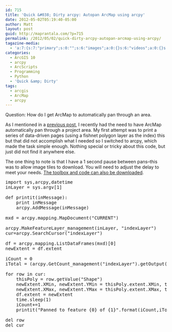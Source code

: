 ```yaml
---
id: 715
title: 'Quick &#038; Dirty arcpy: Autopan ArcMap using arcpy'
date: 2012-05-02T05:19:40-05:00
author: Matt
layout: post
guid: http://maprantala.com/?p=715
permalink: /2012/05/02/quick-dirty-arcpy-autopan-arcmap-using-arcpy/
tagazine-media:
  - 'a:7:{s:7:"primary";s:0:"";s:6:"images";a:0:{}s:6:"videos";a:0:{}s:11:"image_count";s:1:"0";s:6:"author";s:8:"14087936";s:7:"blog_id";s:8:"13690265";s:9:"mod_stamp";s:19:"2012-04-27 14:55:26";}'
categories:
  - ArcGIS 10
  - arcpy
  - ArcScripts
  - Programming
  - Python
  - 'Quick &amp; Dirty'
tags:
  - arcgis
  - ArcMap
  - arcpy
---
```

Question: How do I get ArcMap to automatically pan through an area.

As I mentioned in a [previous post](http://maprantala.com/2012/04/30/building-a-loc…f-bing-imagery/), I recently had the need to have ArcMap automatically pan through a project area. My first attempt was to print a series of data-driven pages (using a fishnet polygon layer as the index) this but that did not accomplish what I needed so I switched to arcpy, which made the task simple enough. Nothing special or tricky about this code, but just did not find it anywhere else.

The one thing to note is that I have a 1 second pause between pans&#8211;this was to allow image tiles to download. You will need to adjust the delay to meet your needs. [The toolbox and code can also be downloaded](http://dl.dropbox.com/u/22241283/NodeDangles/20120427_AutoPan.zip).

<pre>import sys,arcpy,datetime
inLayer = sys.argv[1]

def printit(inMessage):
    print inMessage
    arcpy.AddMessage(inMessage)

mxd = arcpy.mapping.MapDocument("CURRENT")

arcpy.MakeFeatureLayer_management(inLayer, "indexLayer")
cur=arcpy.SearchCursor("indexLayer")

df = arcpy.mapping.ListDataFrames(mxd)[0]
newExtent = df.extent

iCount = 0
iTotal = (arcpy.GetCount_management("indexLayer").getOutput(0))

for row in cur:
    thisPoly = row.getValue("Shape")
    newExtent.XMin, newExtent.YMin = thisPoly.extent.XMin, thisPoly.extent.YMin
    newExtent.XMax, newExtent.YMax = thisPoly.extent.XMax, thisPoly.extent.YMax
    df.extent = newExtent
    time.sleep(1)
    iCount+=1
    printit("Panned to feature {0} of {1}".format(iCount,iTotal))

del row
del cur</pre>